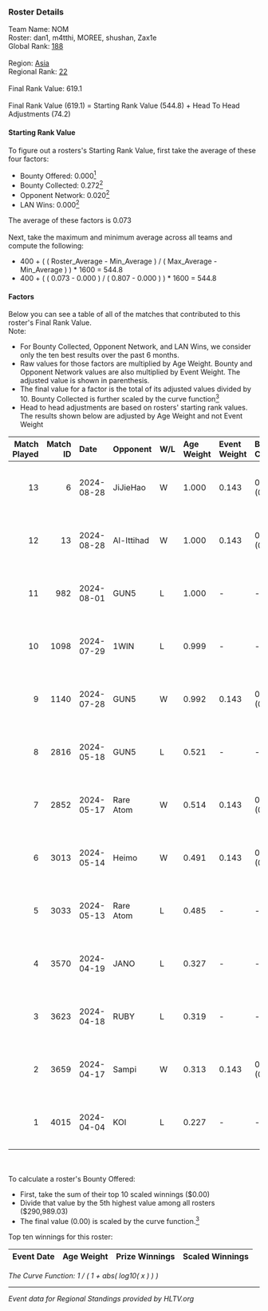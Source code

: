### Roster Details<br />
Team Name: NOM<br />
Roster: dan1, m4tthi, MOREE, shushan, Zax1e<br />
Global Rank: [188](../../standings_global_2024_08_28.md)<br />
<br />
Region: [Asia]( ../../standings_asia_2024_08_28.md)<br />
Regional Rank: [22]( ../../standings_asia_2024_08_28.md)<br />
<br />
Final Rank Value:  619.1<br />
<br />
Final Rank Value (619.1) = Starting Rank Value (544.8) + Head To Head Adjustments (74.2)<br />

#### Starting Rank Value<br />
To figure out a rosters's Starting Rank Value, first take the average of these four factors:<br />
- Bounty Offered: 0.000[<sup>1</sup>](#table2)
- Bounty Collected: 0.272[<sup>2</sup>](#table1)
- Opponent Network: 0.020[<sup>2</sup>](#table1)
- LAN Wins: 0.000[<sup>2</sup>](#table1)

The average of these factors is 0.073<br />
<br />
Next, take the maximum and minimum average across all teams and compute the following:<br />
- 400 + ( ( Roster_Average - Min_Average ) / ( Max_Average - Min_Average ) ) * 1600 = 544.8
- 400 + ( ( 0.073 - 0.000 ) / ( 0.807 - 0.000 ) ) * 1600 = 544.8


#### Factors<br />
Below you can see a table of all of the matches that contributed to this roster's Final Rank Value.<br />
Note:<br />

- For Bounty Collected, Opponent Network, and LAN Wins, we consider only the ten best results over the past 6 months.
- Raw values for those factors are multiplied by Age Weight. Bounty and Opponent Network values are also multiplied by Event Weight. The adjusted value is shown in parenthesis.
- The final value for a factor is the total of its adjusted values divided by 10. Bounty Collected is further scaled by the curve function[<sup>3</sup>](#curveFunction)
- Head to head adjustments are based on rosters' starting rank values. The results shown below are adjusted by Age Weight and not Event Weight
<span id="table1"></span><br />


| Match Played | Match ID | Date       | Opponent   | W/L | Age Weight | Event Weight | Bounty Collected | Opponent Network | LAN Wins  | H2H Adj. | Roster                               |
| -: | -: | :- | :- | :- | :- | :- | :- | :- | :- | -: | :- |
|           13 |        6 | 2024-08-28 | JiJieHao   | W   | 1.000      | 0.143        | 0.033 (0.005)    | 0.108 (0.015)    | 0 (0.000) |    16.01 | dan1, m4tthi, MOREE, shushan, Zax1e  |
|           12 |       13 | 2024-08-28 | Al-Ittihad | W   | 1.000      | 0.143        | 0.002 (0.000)    | 0.047 (0.007)    | 0 (0.000) |    15.88 | dan1, m4tthi, MOREE, shushan, Zax1e  |
|           11 |      982 | 2024-08-01 | GUN5       | L   | 1.000      | -            | -                | -                | -         |    -4.79 | dan1, m4tthi, MOREE, suraniZ, Zax1e  |
|           10 |     1098 | 2024-07-29 | 1WIN       | L   | 0.999      | -            | -                | -                | -         |    -3.13 | dan1, m4tthi, MOREE, suraniZ, Zax1e  |
|            9 |     1140 | 2024-07-28 | GUN5       | W   | 0.992      | 0.143        | 0.091 (0.013)    | 0.698 (0.099)    | 0 (0.000) |    26.60 | dan1, m4tthi, MOREE, suraniZ, Zax1e  |
|            8 |     2816 | 2024-05-18 | GUN5       | L   | 0.521      | -            | -                | -                | -         |    -1.47 | dan1, hotd0g , m4tthi, meztal, MOREE |
|            7 |     2852 | 2024-05-17 | Rare Atom  | W   | 0.514      | 0.143        | 0.027 (0.002)    | 0.424 (0.031)    | 0 (0.000) |    13.65 | dan1, hotd0g , m4tthi, meztal, MOREE |
|            6 |     3013 | 2024-05-14 | Heimo      | W   | 0.491      | 0.143        | 0.005 (0.000)    | 0.079 (0.006)    | 0 (0.000) |    10.28 | dan1, hotd0g , m4tthi, meztal, MOREE |
|            5 |     3033 | 2024-05-13 | Rare Atom  | L   | 0.485      | -            | -                | -                | -         |    -2.09 | dan1, hotd0g , m4tthi, meztal, MOREE |
|            4 |     3570 | 2024-04-19 | JANO       | L   | 0.327      | -            | -                | -                | -         |    -3.60 | dan1, hotd0g , m4tthi, meztal, MOREE |
|            3 |     3623 | 2024-04-18 | RUBY       | L   | 0.319      | -            | -                | -                | -         |    -1.23 | dan1, hotd0g , m4tthi, meztal, MOREE |
|            2 |     3659 | 2024-04-17 | Sampi      | W   | 0.313      | 0.143        | 0.021 (0.001)    | 1.000 (0.045)    | 0 (0.000) |     8.68 | dan1, hotd0g , m4tthi, meztal, MOREE |
|            1 |     4015 | 2024-04-04 | KOI        | L   | 0.227      | -            | -                | -                | -         |    -0.55 | dan1, meztal, MOREE, shushan, tN1R   |

<br />
<span id="table2"></span><br />
To calculate a roster's Bounty Offered:<br />

- First, take the sum of their top 10 scaled winnings ($0.00)
- Divide that value by the 5th highest value among all rosters ($290,989.03)
- The final value (0.00) is scaled by the curve function.[<sup>3</sup>](#curveFunction)

Top ten winnings for this roster:<br />

| Event Date | Age Weight | Prize Winnings | Scaled Winnings |
| :- | -: | :- | :- |


<span id="curveFunction"></span>_The Curve Function: 1 / ( 1 + abs( log10( x ) ) )_<br />

---
_Event data for Regional Standings provided by HLTV.org_<br />
